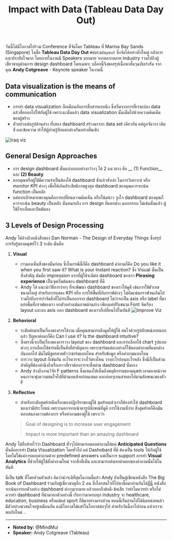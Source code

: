 ﻿---
layout: post
title: Impact with Data (Tableau Data Day Out)
---

วันนี้ได้มีโอกาสไปร่วม Conference ที่จัดโดย Tableau ที่ Marina Bay Sands (Singapore) ในชื่อ __Tableau Data Day Out__ `#datadayout`  ซึ่งจัดได้อย่างยิ่งใหญ่ อลังการ และประทับใจมาก โดยภายในงานมี Speakers มากมาย จากหลากหลาย industry รวมไปถึงผู้เชี่ยวชาญด้านการ design dashboard โดยเฉพาะ 
บล็อกนี้จึงขอสรุปเนื้อหาสั้นๆฉบับเร่งรัด จากคุณ __Andy Cotgreave__ - Keynote speaker ในงานนี้


Data visualization is the means of communication
------
- การทำ data visualization ก็เหมือนกับการสื่อสารแบบนึง ซึ่งเริ่มจากการที่เราแปลง data แล้วสื่อออกไปให้กับผู้ใช้ เพราะฉะนั้นแล้ว data visualization นั้นเต็มไปด้วยความคิดเห็นของผู้สร้าง
- ตัวอย่างเช่นรูปด้านล่าง ทั้งสอง dashboard สร้างมาจาก data set เดียวกัน แต่ถูกจัดวาง เติมสี และข้อความ ทำให้ผู้อ่านรู้สึกแตกต่างกันอย่างสิ้นเชิง

![Iraq viz](http://mind.in.th/blog/images/tableau1.jpg)


General Design Approaches
-----------------
- การ design dashboard นั้นแบ่งออกอย่างกว้างๆ ได้ 2 แนวทาง คือ __ (1) Function__ และ __(2) Beauty__
- หากคุณหรือผู้ใช้มีความจำเป็นต้องใช้ dashboard ซ้ำแล้วซ้ำเล่า ในการวิเคราะห์ หรือ monitor KPI ต่างๆ เพื่อให้เกิดประสิทธิภาพสูงสุด dashboard ของคุณควรจะเน้น function เป็นหลัก
- แต่หากเป้าหมายของคุณคือการเปลี่ยนความคิดเห็น หรือโน้มน้าว จูงใจ dashboard ของคุณก็ควรจะเน้น beauty เป็นหลัก นั่นหมายถึง การ design ที่แตกต่าง นอกกรอบ ไม่เช่นนั้นแล้ว ผู้ใช้ก็จะเบื่อและปิดมันลง

3 Levels of Design Processing 
-----------------
Andy ได้อ้างถึงหนังสือของ Dan Norman - The Design of Everyday Things ซึ่งสรุปการรับรู้ของมนุษย์ไว้ 3 ระดับ นั่นคือ

1. __Visual__ 
	- เรามองเห็นสิ่งของนั้นก่อน ซึ่งในกรณีนี้ก็คือ dashboard คำถามก็คือ Do you like it when you first saw it? What is your Instant reaction? ซึ่ง Visual นั้นเป็นสิ่งสำคัญ มันคือ impression แรกที่ผู้ใช้จะมีต่อ dashboard ของเรา __Pleasing experience__ เป็นจุดเริ่มต้นของ dashboard ที่ดี 
	- Andy ได้ แนะนำวิธีการง่ายๆ ที่จะพัฒนา dashboard ของเราให้ดูดี เช่นการใช้ตัวเลขขนาดใหญ่ สำหรับการแสดง KPI หรือ การให้พื้นที่กับกราฟต่างๆ ไม่อัดแน่นกราฟจนเกินไป รวมไปถึงการกำจัดสิ่งที่ไม่จำเป็นออกจาก dashboard ไม่ว่าจะเป็น axis หรือ label ที่่มาแย่งพื้นที่กราฟของเรา ยกตัวอย่างเช่นภาพด้านล่าง เพียงแค่ปรับขนาด Font จัดเรียง layout และลบ axis ออก dashboard ของเราก็เปลี่ยนไปในทันที 
		![Improve Viz](http://mind.in.th/blog/images/tableau2.jpg)


2. __Behavioral__
	- ระดับต่อมาเป็นเรื่องของการใช้งาน เมื่อคุณสามารถดึงดูดให้ผู้ใช้ สนใจด้วยรูปลักษณ์ภายนอกแล้ว ปัญหาต่อมาก็คือ Can I use it? Is the dashboard intuitive?
	- ซึ่งตรงนี้จะเป็นเรื่องของการวาง layout ของ dashboard และการเลือกใช้ chart รูปแบบต่างๆ การเลือกใช้ชาร์ตนี้เป็นสิ่งที่สำคัญมาก เพราะชาร์ตแต่ละอย่างก็ใช้ตอบคำถามที่แตกต่างกันออกไป มันไม่มีสูตรตายตัวว่าชาร์ตแบบไหน สำหรับข้อมูล หรือคำถามแบบไหน
	- การวาง layout ก็เช่นกัน อะไรควรจะวางไว้ตรงไหน วางอะไรก่อนอะไรหลัง ซึ่งนี่ก็เป็นส่วนสำคัญที่ต้องคำนึงถึงเรื่องราวที่เราต้องการจะสื่อผ่าน dashboard นั่นเอง
	- Andy อ้างถึงงานวิจัย F patterns ซึ่งแสดงให้เห็นถึงพฤติกรรมของมนุษย์เวลามองหน้าจอ คนเราจะพุ่งความสนใจไปที่ด้านบนซ้ายก่อนเสมอ และค่อยๆเบนสายตาไปตามลักษณะของตัว F


3. __Reflective__ 
	- สำหรับระดับสุดท้ายคือเรื่องของปฏิกริยาของผู้ใช้ สุดท้ายแล้วเราก็ต้องทำให้ dashboard ของเรามีประโยชน์ เพราะนอกจากหน้าตารูปลักษณ์ที่ดูดี การใช้งานที่ง่าย สิ่งสุดท้ายก็คือมันตอบสนองความต้องการ หรือคำถามของผู้ใช้ เพราะว่า
	> Goal of designing is to increase user engagement
	> 
	> Impact is more important than an amazing dashboard

Andy ได้ทิ้งท้ายไว้ว่า Dashboard ทั่วๆไปสามารถตอบคำถามได้แค่ __Anticipated Questions__ นั่นคือการทำ Data Visualization โดยทั่วไป แต่ Dashobard ที่ดี ต้องเป็น tools ให้กับผู้ใช้ โดยไม่ใช่แค่การตอบคำถามด้วย predefined answers แต่เป็นการ support การทำ __Visual Analytics__ ที่ช่วยให้ผู้ใช้ตั้งคำถามใหม่ จากสิ่งที่เห็น และสามารถค้นหาคำตอบของคำถามนั้นได้ในทันที

นี่เป็น talk ที่โดยส่วนตัวแล้ว คิดว่าน่าจะดีที่สุดในงานนี้แล้ว Andy ยังเป็นผู้เขียนหนังสือ The Big Book of Dashboard ร่วมกับผู้เชี่ยวชาญอีก 2 คน ซึ่งใครสนใจก็ไปหาซื้อมาอ่านกันได้[ที่นี่](http://www.bigbookofdashboards.com) หนังสือจะเน้นการยกตัวอย่าง dashboard ต่างๆมากมาย แล้วบอกถึงข้อดี-ข้อเสีย ว่าทำไมควรทำ หรือไม่ควรทำ dashboard ที่นำมายกตัวอย่างนี้ เรียกว่ามาครบทุก industry จะ healthcare, education, business หรือแม้แต่ sport ก็มีมาอย่างครบถ้วน ตอนนี้เริ่มอ่านไปได้นิดหน่อยแล้ว มีตัวอย่างน่าสนใจอยู่เหมือนกัน คงมีโอกาสได้แชร์ในโอกาสต่อๆไป สำหรับวันนี้ลาไปก่อน แล้วเราจะพบกับใหม่ ..


----
* __Noted by:__ @MindMui
* __Speaker:__  Andy Cotgreave (Tableau)
